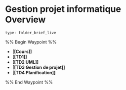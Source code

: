 # Gestion projet informatique Overview
 
```ccard
type: folder_brief_live
```
 
%% Begin Waypoint %%
- **[[Cours]]**
- **[[TD1]]**
- **[[TD2 UML]]**
- **[[TD3 Gestion de projet]]**
- **[[TD4 Planification]]**

%% End Waypoint %%
